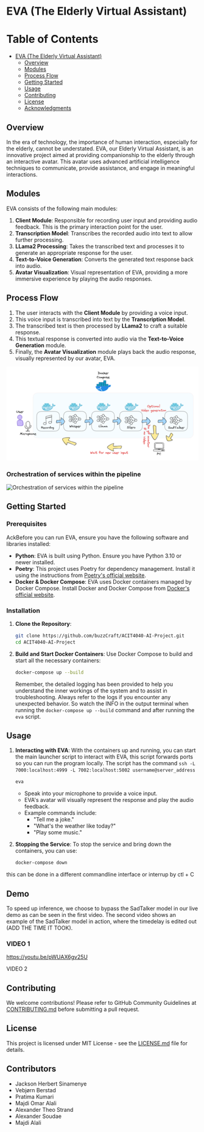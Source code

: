 # EVA (The Elderly Virtual Assistant)
# Table of Contents

- [EVA (The Elderly Virtual Assistant)](#eva-the-elderly-virtual-assistant)
  - [Overview](#overview)
  - [Modules](#modules)
  - [Process Flow](#process-flow)
  - [Getting Started](#getting-started)
  - [Usage](#usage)
  - [Contributing](#contributing)
  - [License](#license)
  - [Acknowledgments](#acknowledgments)

## Overview

In the era of technology, the importance of human interaction, especially for the elderly, cannot be understated. EVA, our Elderly Virtual Assistant, is an innovative project aimed at providing companionship to the elderly through an interactive avatar. This avatar uses advanced artificial intelligence techniques to communicate, provide assistance, and engage in meaningful interactions.

## Modules

EVA consists of the following main modules:

1. **Client Module**: Responsible for recording user input and providing audio feedback. This is the primary interaction point for the user.
2. **Transcription Model**: Transcribes the recorded audio into text to allow further processing.
3. **LLama2 Processing**: Takes the transcribed text and processes it to generate an appropriate response for the user.
4. **Text-to-Voice Generation**: Converts the generated text response back into audio.
5. **Avatar Visualization**: Visual representation of EVA, providing a more immersive experience by playing the audio responses.

## Process Flow

1. The user interacts with the **Client Module** by providing a voice input.
2. This voice input is transcribed into text by the **Transcription Model**.
3. The transcribed text is then processed by **LLama2** to craft a suitable response.
4. This textual response is converted into audio via the **Text-to-Voice Generation** module.
5. Finally, the **Avatar Visualization** module plays back the audio response, visually represented by our avatar, EVA.



![High level flow](media/flow.png)


### Orchestration of services within the pipeline

![Orchestration of services within the
pipeline](media/topology.png)


## Getting Started

### Prerequisites

AckBefore you can run EVA, ensure you have the following software and libraries installed:

- **Python**: EVA is built using Python. Ensure you have Python 3.10 or newer installed.
- **Poetry**: This project uses Poetry for dependency management. Install it using the instructions from [Poetry's official website](https://python-poetry.org/docs/).
- **Docker & Docker Compose**: EVA uses Docker containers managed by Docker Compose. Install Docker and Docker Compose from [Docker's official website](https://www.docker.com/get-started).

   
### Installation

1. **Clone the Repository**:
   ```bash
   git clone https://github.com/buzzCraft/ACIT4040-AI-Project.git
   cd ACIT4040-AI-Project
   ```

2. **Build and Start Docker Containers**:
   Use Docker Compose to build and start all the necessary containers:

   ```bash
   docker-compose up --build
   ```
    Remember, the detailed logging has been provided to help you understand the inner workings of the 
    system and to assist in troubleshooting. Always refer to the logs if you encounter any unexpected 
    behavior. So watch the INFO in the output terminal when running the `docker-compose up --build` command 
    and after running the `eva` script.
## Usage

1. **Interacting with EVA**:
   With the containers up and running, you can start the main launcher script to interact with EVA, this script forwards ports so you can run the program locally.
   The script has the command `ssh -L 7000:localhost:4999 -L 7002:localhost:5002 username@server_address`

   ```bash
   eva
   ```

   - Speak into your microphone to provide a voice input.
   - EVA's avatar will visually represent the response and play the audio feedback.
   - Example commands include:
     - "Tell me a joke."
     - "What's the weather like today?"
     - "Play some music."
   
3. **Stopping the Service**:
   To stop the service and bring down the containers, you can use:

   ```bash
   docker-compose down
   ```
  this can be done in a different commandline interface or interrup by ctl + C

## Demo

To speed up inference, we choose to bypass the SadTalker model in our live demo as can be seen in the first video.
The second video shows an example of the SadTalker model in action, where the timedelay is edited out (ADD THE TIME IT TOOK).

### VIDEO 1
https://youtu.be/pWUAX6gv25U

VIDEO 2

## Contributing

We welcome contributions! Please refer to GitHub Community Guidelines at [CONTRIBUTING.md](https://docs.github.com/articles/github-community-guidelines) before submitting a pull request.

## License

This project is licensed under MIT License - see the [LICENSE.md](LICENSE) file for details.

## Contributors

- Jackson Herbert Sinamenye
- Vebjørn Berstad
- Pratima Kumari
- Majdi Omar Alali
- Alexander Theo Strand
- Alexander Soudae
- Majdi Alali


